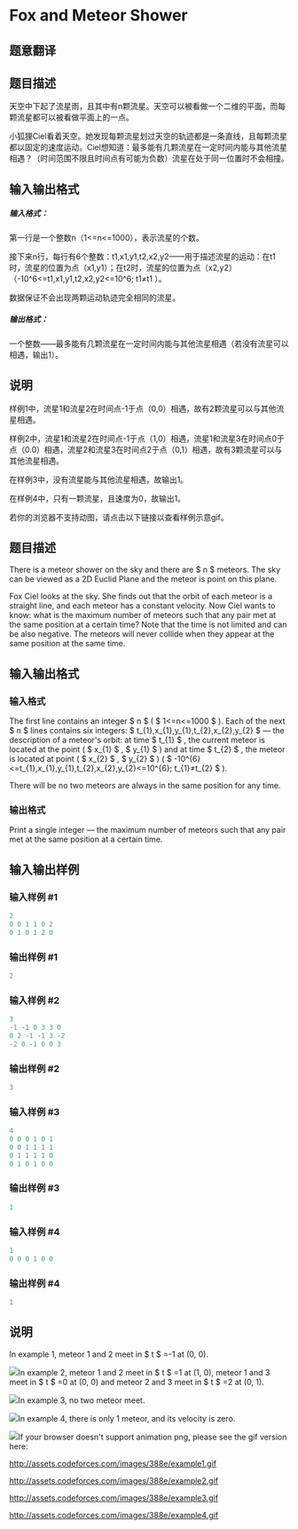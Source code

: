 # Fox and Meteor Shower

## 题意翻译

## 题目描述

天空中下起了流星雨，且其中有n颗流星。天空可以被看做一个二维的平面，而每颗流星都可以被看做平面上的一点。

小狐狸Ciel看着天空。她发现每颗流星划过天空的轨迹都是一条直线，且每颗流星都以固定的速度运动。Ciel想知道：最多能有几颗流星在一定时间内能与其他流星相遇？（时间范围不限且时间点有可能为负数）流星在处于同一位置时不会相撞。

## 输入输出格式

##### 输入格式：

第一行是一个整数n（1<=n<=1000），表示流星的个数。

接下来n行，每行有6个整数：t1,x1,y1,t2,x2,y2——用于描述流星的运动：在t1时，流星的位置为点（x1,y1）；在t2时，流星的位置为点（x2,y2）（-10^6<=t1,x1,y1,t2,x2,y2<=10^6; t1≠t1 ）。

数据保证不会出现两颗运动轨迹完全相同的流星。

##### 输出格式：

一个整数——最多能有几颗流星在一定时间内能与其他流星相遇（若没有流星可以相遇，输出1）。

## 说明

样例1中，流星1和流星2在时间点-1于点（0,0）相遇，故有2颗流星可以与其他流星相遇。

样例2中，流星1和流星2在时间点-1于点（1,0）相遇，流星1和流星3在时间点0于点（0.0）相遇，流星2和流星3在时间点2于点（0,1）相遇，故有3颗流星可以与其他流星相遇。

在样例3中，没有流星能与其他流星相遇，故输出1。

在样例4中，只有一颗流星，且速度为0，故输出1。

若你的浏览器不支持动图，请点击以下链接以查看样例示意gif。

## 题目描述

There is a meteor shower on the sky and there are $ n $ meteors. The sky can be viewed as a 2D Euclid Plane and the meteor is point on this plane.

Fox Ciel looks at the sky. She finds out that the orbit of each meteor is a straight line, and each meteor has a constant velocity. Now Ciel wants to know: what is the maximum number of meteors such that any pair met at the same position at a certain time? Note that the time is not limited and can be also negative. The meteors will never collide when they appear at the same position at the same time.

## 输入输出格式

### 输入格式

The first line contains an integer $ n $ ( $ 1<=n<=1000 $ ). Each of the next $ n $ lines contains six integers: $ t_{1},x_{1},y_{1},t_{2},x_{2},y_{2} $ — the description of a meteor's orbit: at time $ t_{1} $ , the current meteor is located at the point ( $ x_{1} $ , $ y_{1} $ ) and at time $ t_{2} $ , the meteor is located at point ( $ x_{2} $ , $ y_{2} $ ) ( $ -10^{6}<=t_{1},x_{1},y_{1},t_{2},x_{2},y_{2}<=10^{6}; t_{1}≠t_{2} $ ).

There will be no two meteors are always in the same position for any time.

### 输出格式

Print a single integer — the maximum number of meteors such that any pair met at the same position at a certain time.

## 输入输出样例

### 输入样例 #1

```cpp
2
0 0 1 1 0 2
0 1 0 1 2 0

```
### 输出样例 #1

```cpp
2

```
### 输入样例 #2

```cpp
3
-1 -1 0 3 3 0
0 2 -1 -1 3 -2
-2 0 -1 6 0 3

```
### 输出样例 #2

```cpp
3

```
### 输入样例 #3

```cpp
4
0 0 0 1 0 1
0 0 1 1 1 1
0 1 1 1 1 0
0 1 0 1 0 0

```
### 输出样例 #3

```cpp
1

```
### 输入样例 #4

```cpp
1
0 0 0 1 0 0

```
### 输出样例 #4

```cpp
1

```
## 说明

In example 1, meteor 1 and 2 meet in $ t $ =-1 at (0, 0).

![](https://cdn.luogu.com.cn/upload/vjudge_pic/CF388E/92f6576946d49d773d48e18d2a63b309435b48b6.png)In example 2, meteor 1 and 2 meet in $ t $ =1 at (1, 0), meteor 1 and 3 meet in $ t $ =0 at (0, 0) and meteor 2 and 3 meet in $ t $ =2 at (0, 1).

![](https://cdn.luogu.com.cn/upload/vjudge_pic/CF388E/eea91082e048ed1841de503930c8caae5200c727.png)In example 3, no two meteor meet.

![](https://cdn.luogu.com.cn/upload/vjudge_pic/CF388E/d3d685e9d1ee252fc27ecc6c07171a89513f7d20.png)In example 4, there is only 1 meteor, and its velocity is zero.

![](https://cdn.luogu.com.cn/upload/vjudge_pic/CF388E/27d652cd6553596a63b57353a5fcac67067a8305.png)If your browser doesn't support animation png, please see the gif version here:

http://assets.codeforces.com/images/388e/example1.gif

http://assets.codeforces.com/images/388e/example2.gif

http://assets.codeforces.com/images/388e/example3.gif

http://assets.codeforces.com/images/388e/example4.gif

